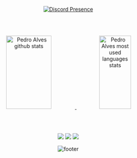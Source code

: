 <div align="center">

[![Discord Presence](https://lanyard.cnrad.dev/api/550596944188276737?theme=black&bg=0d1117&animated=true&hideDiscrim=false&15borderRadius=30px&idleMessage=ROOT)](https://discord.com/users/550596944188276737)

<br><br>

<div align="center">  
  <a href="https://github.com/pedroalvs"><img width="49%" height="195px" src="https://github-readme-stats.vercel.app/api?username=pedroalvs&show_icons=true&count_private=true&hide_border=true&title_color=9546EA&icon_color=9546EA&text_color=c9d1d9&bg_color=0d1117" alt="Pedro Alves github stats"/> </a>
  <a href="https://github.com/pedroalvs?tab=repositories"><img width="41%" height="195px" src="https://github-readme-stats.vercel.app/api/top-langs/?username=pedroalvs&layout=compact&hide_border=true&title_color=9546EA&text_color=9546EA&bg_color=0d1117" alt="Pedro Alves most used languages stats"/></a>
</div>

<br><br>

<div align="center"> 
  <a href="https://discord.com/users/550596944188276737" target="_blank"><img src="https://img.shields.io/badge/Discord-5865F2?style=for-the-badge&logo=discord&logoColor=white"></a>
  <a href="https://www.linkedin.com/in/pedroalvs/" target="_blank"><img src="https://img.shields.io/badge/Linkedin-0A66C2?style=for-the-badge&logo=linkedin&logoColor=white"></a>
  <a href="https://steamcommunity.com/id/pewborges/" target="_blank"><img src="https://img.shields.io/badge/Steam-133064?style=for-the-badge&logo=steam&logoColor=white"></a>
</div>

![footer](https://capsule-render.vercel.app/api?type=waving&color=000&height=150&section=footer)
